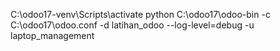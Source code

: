 C:\odoo17-venv\Scripts\activate
python C:\odoo17\odoo-bin -c C:\odoo17\odoo.conf -d latihan_odoo --log-level=debug -u laptop_management
